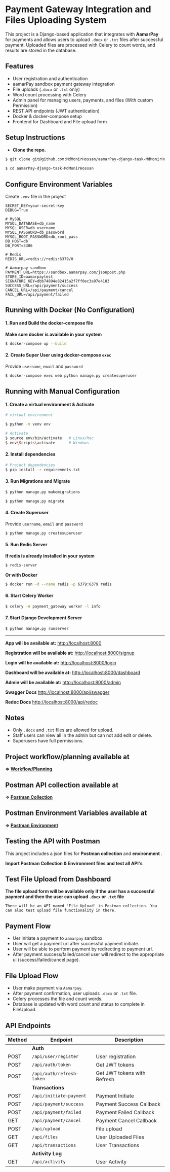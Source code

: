 # Payment Gateway Integration and Files Uploading System
This project is a Django-based application that integrates with **AamarPay** for payments and allows users to upload `.docx` or `.txt` files after successful payment. Uploaded files are processed with Celery to count words, and results are stored in the database.


## Features
- User registration and authentication
- aamarPay sandbox payment gateway integration
- File uploads (`.docx` or `.txt` only)
- Word count processing with Celery
- Admin panel for managing users, payments, and files (With custom Permission)
- REST API endpoints (JWT authentication)
- Docker & docker-compose setup
- Frontend for Dashboard and File upload form

## Setup Instructions
- **Clone the repo.**
```bash
$ git clone git@github.com:MdMonirHossan/aamarPay-django-task-MdMonirHossan.git
    
$ cd aamarPay-django-task-MdMonirHossan
```

## Configure Environment Variables
Create `.env` file in the project
```
SECRET_KEY=your-secret-key
DEBUG=True

# MySQL 
MYSQL_DATABASE=db_name
MYSQL_USER=db_username
MYSQL_PASSWORD=db_password
MYSQL_ROOT_PASSWORD=db_root_pass
DB_HOST=db
DB_PORT=3306

# Redis 
REDIS_URL=redis://redis:6379/0

# Aamarpay sandbox 
PAYMENT_URL=https://sandbox.aamarpay.com/jsonpost.php
STORE_ID=aamarpaytest
SIGNATURE_KEY=dbb74894e82415a2f7ff0ec3a97e4183
SUCCESS_URL=/api/payment/success
CANCEL_URL=/api/payment/cancel
FAIL_URL=/api/payment/failed
```

## Running with Docker (No Configuration)

#### 1. Run and Build the docker-compose file
**Make sure docker is available in your system**
```bash
$ docker-compose up --build
```

#### 2. Create Super User using docker-compose `exec`
Provide `username`, `email` and `password`
```bash
$ docker-compose exec web python manage.py createsuperuser
```

## Running with Manual Configuration
#### 1. Create a virtual environment & Activate
```bash 
# virtual environment

$ python -m venv env

# Activate 
$ source env/bin/activate   # Linux/Mac
$ env\Scripts\activate      # Windows
```
#### 2. Install dependencies
```bash
# Project dependencies
$ pip install -r requirements.txt
```

#### 3. Run Migrations and Migrate
```bash
$ python manage.py makemigrations

$ python manage.py migrate
```

#### 4. Create Superuser
Provide `username`, `email` and `password`
```bash
$ python manage.py createsuperuser
```

#### 5. Run Redis Server
**If redis is already installed in your system**
```bash
$ redis-server
```
**Or with Docker**
```bash
$ docker run -d --name redis -p 6379:6379 redis
```

#### 6. Start Celery Worker
```bash
$ celery -A payment_gateway worker -l info
```

#### 7. Start Django Development Server 
```bash
$ python manage.py runserver
```
---
**App will be available at:**
[http://localhost:8000](http://localhost:8000)

**Registration will be available at:**
[http://localhost:8000/signup](http://localhost:8000/signup)

**Login will be available at:**
[http://localhost:8000/login](http://localhost:8000/login)

**Dashboard will be available at:**
[http://localhost:8000/dashboard](http://localhost:8000/dashboard)

**Admin will be available at:**
[http://localhost:8000/admin](http://localhost:8000/admin)

**Swagger Docs**
[http://localhost:8000/api/swagger](http://localhost:8000/api/swagger)

**Redoc Docs**
[http://localhost:8000/api/redoc](http://localhost:8000/api/redoc)


## Notes
- Only `.docx` and `.txt` files are allowed for upload.
- Staff users can view all in the admin but can not add edit or delete.
- Superusers have full permissions.


## Project workflow/planning available at
**=> [Workflow/Planning](https://github.com/MdMonirHossan/aamarPay-django-task-MdMonirHossan/blob/main/Development_Planning.txt)**

## Postman API collection available at
**=> [Postman Collection](https://github.com/MdMonirHossan/aamarPay-django-task-MdMonirHossan/blob/main/Aamarpay.postman_collection.json)**

## Postman Environment Variables available at
**=> [Postman Environment](https://github.com/MdMonirHossan/aamarPay-django-task-MdMonirHossan/blob/main/Aamarpay.postman_environment.json)**


## Testing the API with Postman

This project includes a json files for **Postman collection** and **environment** .

**Import Postman Collection & Environment files and test all API's** 

## Test File Upload from Dashboard

**The file upload form will be available only if the user has a successful payment and then the user can upload `.docx` or `.txt` file**

`There will be an API named 'File Upload' in Postman collection. You can also test upload file functionality in there.`


## Payment Flow 
- Uer initiate a payment to `aamarpay` sandbox.
- User will get a payment url after successful payment initiate.
- User will be able to perform payment by redirecting to payment url.
- After payment success/failed/cancel user will redirect to the appropriate ui (success/failed/cancel page).


## File Upload Flow
- User make payment via `Aamarpay`.
- After payment confirmation, user uploads `.docx` or `.txt` file.
- Celery processes the file and count words.
- Database is updated with word count and status to complete in FileUpload.

## API Endpoints

| Method | Endpoint                                  | Description                   |
| ------ | ----------------------------------------- | ----------------------------- |
|        |                       **Auth**                                            |
| POST   | `/api/user/register`                      | User registration             |
| POST   | `/api/auth/token`                         | Get JWT tokens                |
| POST   | `/api/auth/refresh-token`                 | Get JWT tokens with Refresh   |
|        |                        **Transactions**                                   | 
| POST   | `/api/initiate-payment`                   | Payment Initiate              |
| POST   | `/api/payment/success`                    | Payment Success Callback      |
| POST   | `/api/payment/failed`                     | Payment Failed Callback       |
| GET    | `/api/payment/cancel`                     | Payment Cancel Callback       |
| POST   | `/api/upload`                             | File upload                   |
| GET    | `/api/files`                              | User Uploaded Files           |
| GET    | `/api/transactions`                       | User Transactions             |
|        |                        **Activity Log**                                             |
| GET    | `/api/activity`                           | User Activity                 |

